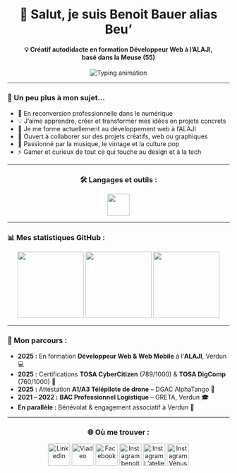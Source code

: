 <h1 align="center">👋 Salut, je suis Benoit Bauer alias Beu’</h1>

<h4 align="center">
💡 Créatif autodidacte en formation Développeur Web à l’ALAJI,<br>
basé dans la Meuse (55)
</h4>

<p align="center">
  <img
    src="https://readme-typing-svg.herokuapp.com?font=Courier+Prime&weight=600&size=22&duration=4000&pause=1200&center=true&vCenter=true&width=900&color=FF8C00&lines=En+formation+Développeur+Web+à+l’ALAJI+🧠💻;En+route+vers+la+création+de+ma+micro-entreprise+🚀💫;Créatif,+curieux+et+déterminé+🎨⚡;Passionné+de+vinyles+et+d’univers+vintage+🎶🕶️;Gamer+dans+l’âme+🎮🔥"
    alt="Typing animation"
  />
</p>


---

### 🧩 Un peu plus à mon sujet…

- 🚀 En reconversion professionnelle dans le numérique  
- 💡 J’aime apprendre, créer et transformer mes idées en projets concrets  
- 🧠 Je me forme actuellement au développement web à l’ALAJI  
- 🤝 Ouvert à collaborer sur des projets créatifs, web ou graphiques  
- 🎵 Passionné par la musique, le vintage et la culture pop  
- ⚡ Gamer et curieux de tout ce qui touche au design et à la tech  

---

<h3 align="center">🛠️ Langages et outils :</h3>

<p align="center">
  <img src="https://skillicons.dev/icons?i=html,css,js,vscode,github,git,wordpress&theme=dark" height="50" />
</p>

---

### 📊 Mes statistiques GitHub :

<p align="center">
  <img src="https://github-readme-stats.vercel.app/api?username=BenoitBauer&show_icons=true&theme=tokyonight&hide_border=false&border_radius=10" height="150" />
  <img src="https://github-readme-streak-stats.herokuapp.com/?user=BenoitBauer&theme=tokyonight&hide_border=false&border_radius=10" height="150" />
  <img src="https://github-readme-stats.vercel.app/api/top-langs/?username=BenoitBauer&layout=compact&theme=tokyonight&hide_border=false&border_radius=10" height="150" />
</p>

---

<h3>🧭 Mon parcours :</h3>

<ul>
  <li><strong>2025 :</strong> En formation <strong>Développeur Web & Web Mobile</strong> à l’<strong>ALAJI</strong>, Verdun 💻</li>
  <li><strong>2025 :</strong> Certifications <strong>TOSA CyberCitizen</strong> (789/1000) & <strong>TOSA DigComp</strong> (760/1000) 🧠</li>
  <li><strong>2025 :</strong> Attestation <strong>A1/A3 Télépilote de drone</strong> – DGAC AlphaTango 🚁</li>
  <li><strong>2021 – 2022 :</strong> <strong>BAC Professionnel Logistique</strong> – GRETA, Verdun 🎓</li>
  <li><strong>En parallèle :</strong> Bénévolat & engagement associatif à Verdun 🤝</li>
</ul>

---
<h3 align="center">🌐 Où me trouver :</h3>

<p align="center" style="text-decoration:none;">
  <a href="https://www.linkedin.com/in/benoitbauer/" target="_blank" rel="noopener noreferrer" title="LinkedIn" style="text-decoration:none;">
    <img src="https://skillicons.dev/icons?i=linkedin&theme=dark" height="50" alt="LinkedIn" />
  </a>
  <a href="https://viadeo.journaldunet.com/p/benoit-bauer-8088011" target="_blank" rel="noopener noreferrer" title="Viadeo (JDN)" style="text-decoration:none;">
    <img src="https://cdn.simpleicons.org/viadeo" height="50" alt="Viadeo" />
  </a>
  <a href="https://www.facebook.com/benoitbauer.officiel" target="_blank" rel="noopener noreferrer" title="Facebook" style="text-decoration:none;">
    <img src="https://cdn.simpleicons.org/facebook/1877F2" height="50" alt="Facebook" />
  </a>
  <a href="https://www.instagram.com/benoitbaueroff/" target="_blank" rel="noopener noreferrer" title="Instagram — benoitbaueroff" style="text-decoration:none;">
    <img src="https://skillicons.dev/icons?i=instagram&theme=dark" height="50" alt="Instagram benoitbaueroff" />
  </a>
  <a href="https://www.instagram.com/latelier_de_beu/" target="_blank" rel="noopener noreferrer" title="Instagram — L’atelier de Beu’" style="text-decoration:none;">
    <img src="https://skillicons.dev/icons?i=instagram&theme=dark" height="50" alt="Instagram L’atelier de Beu’" />
  </a>
  <a href="https://www.instagram.com/venuslakangal/" target="_blank" rel="noopener noreferrer" title="Instagram — Vénus la Kangal" style="text-decoration:none;">
    <img src="https://skillicons.dev/icons?i=instagram&theme=dark" height="50" alt="Instagram Vénus la Kangal" />
  </a>
</p>






